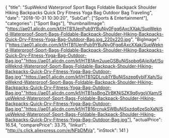 {
	"title": "SupWeknd Waterproof Sport Bags Foldable Backpack Shoulder Hiking Backpacks Quick Dry Fitness Yoga Bag Outdoor Bag Traveling",
	"date": "2018-10-31 10:30:20",
	"SubCat": ["Sports & Entertainment"],
	"categories": ["Sport Bags"],
	"thumbnailImage": "https://ae01.alicdn.com/kf/HTB1UenPub9YBuNjy0Fgq6AxcXXak/SupWeknd-Waterproof-Sport-Bags-Foldable-Backpack-Shoulder-Hiking-Backpacks-Quick-Dry-Fitness-Yoga-Bag-Outdoor-Bag.jpg_220x220.jpg",
	"BigImage": ["https://ae01.alicdn.com/kf/HTB1UenPub9YBuNjy0Fgq6AxcXXak/SupWeknd-Waterproof-Sport-Bags-Foldable-Backpack-Shoulder-Hiking-Backpacks-Quick-Dry-Fitness-Yoga-Bag-Outdoor-Bag.jpg","https://ae01.alicdn.com/kf/HTB1Am2uueGSBuNjSspbq6AiipXaf/SupWeknd-Waterproof-Sport-Bags-Foldable-Backpack-Shoulder-Hiking-Backpacks-Quick-Dry-Fitness-Yoga-Bag-Outdoor-Bag.jpg","https://ae01.alicdn.com/kf/HTB1QDLrub1YBuNjSszeq6yblFXah/SupWeknd-Waterproof-Sport-Bags-Foldable-Backpack-Shoulder-Hiking-Backpacks-Quick-Dry-Fitness-Yoga-Bag-Outdoor-Bag.jpg","https://ae01.alicdn.com/kf/HTB1ssBngZIrBKNjSZK9q6ygoVXam/SupWeknd-Waterproof-Sport-Bags-Foldable-Backpack-Shoulder-Hiking-Backpacks-Quick-Dry-Fitness-Yoga-Bag-Outdoor-Bag.jpg","https://ae01.alicdn.com/kf/HTB16rcnukSWBuNjSszdq6zeSpXaN/SupWeknd-Waterproof-Sport-Bags-Foldable-Backpack-Shoulder-Hiking-Backpacks-Quick-Dry-Fitness-Yoga-Bag-Outdoor-Bag.jpg"],
	"actualPrice": 16.54,
	"comparePrice": 33.75,
	"linkurl": "http://s.click.aliexpress.com/e/NFbDMVa",
	"inStock": 141
}
